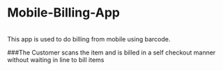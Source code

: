 # Mobile-Billing-App
<br>
This app is used to do billing from mobile using barcode.

###The Customer scans the item and is billed in a self checkout manner without waiting in line to bill items
